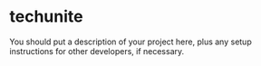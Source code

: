 # techunite

You should put a description of your project here, plus any setup instructions for other developers, if necessary.